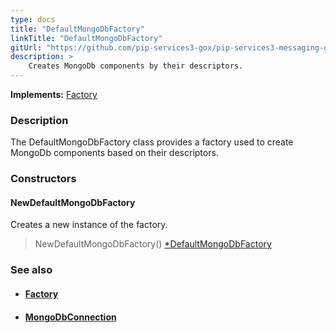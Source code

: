 ```yaml
---
type: docs
title: "DefaultMongoDbFactory"
linkTitle: "DefaultMongoDbFactory"
gitUrl: "https://github.com/pip-services3-gox/pip-services3-messaging-gox"
description: > 
    Creates MongoDb components by their descriptors.
---
```


**Implements:** [Factory](../../../components/build/factory)

### Description

The DefaultMongoDbFactory class provides a factory used to create MongoDb components based on their descriptors.

### Constructors

#### NewDefaultMongoDbFactory
Creates a new instance of the factory.

> NewDefaultMongoDbFactory() [*DefaultMongoDbFactory]()


### See also
- #### [Factory](../../../components/build/factory)
- #### [MongoDbConnection](../../connect/mongodb_connection)

